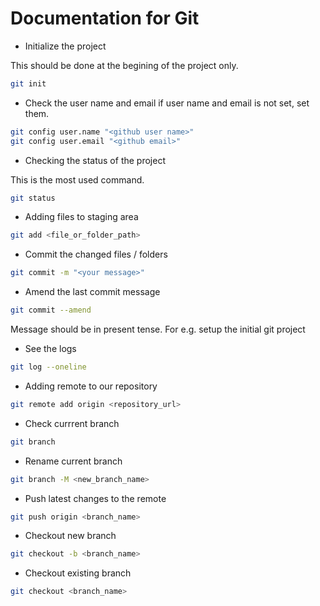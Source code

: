 # Documentation for Git

- Initialize the project

This should be done at the begining of the project only.

```bash
git init
```

- Check the user name and email
  if user name and email is not set, set them.

```bash
git config user.name "<github user name>"
git config user.email "<github email>"
```

- Checking the status of the project

This is the most used command.

```bash
git status
```

- Adding files to staging area

```bash
git add <file_or_folder_path>
```

- Commit the changed files / folders

```bash
git commit -m "<your message>"
```

- Amend the last commit message

```bash
git commit --amend
```

Message should be in present tense. For e.g. setup the initial git project

- See the logs

```bash
git log --oneline
```

- Adding remote to our repository

```bash
git remote add origin <repository_url>
```

- Check currrent branch

```bash
git branch
```

- Rename current branch

```bash
git branch -M <new_branch_name>
```

- Push latest changes to the remote

```bash
git push origin <branch_name>
```

- Checkout new branch

```bash
git checkout -b <branch_name>
```

- Checkout existing branch

```bash
git checkout <branch_name>
```
